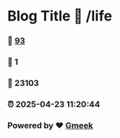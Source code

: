 # Blog Title :link: /life 
### :page_facing_up: [93](/life/tag.html) 
### :speech_balloon: 1 
### :hibiscus: 23103 
### :alarm_clock: 2025-04-23 11:20:44 
### Powered by :heart: [Gmeek](https://github.com/Meekdai/Gmeek)
